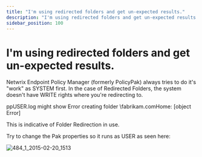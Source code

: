 ```yaml
---
title: "I'm using redirected folders and get un-expected results."
description: "I'm using redirected folders and get un-expected results."
sidebar_position: 100
---
```


# I'm using redirected folders and get un-expected results.

Netwrix Endpoint Policy Manager (formerly PolicyPak) always tries to do it's "work" as SYSTEM first.
In the case of Redirected Folders, the system doesn't have WRITE rights where you're redirecting to.

ppUSER.log might show Error creating folder \fabrikam.comHome: [object Error]

This is indicative of Folder Redirection in use.

Try to change the Pak properties so it runs as USER as seen here:

![484_1_2015-02-20_1513](/images/endpointpolicymanager/troubleshooting/applicationsettings/484_1_2015-02-20_1513.webp)

